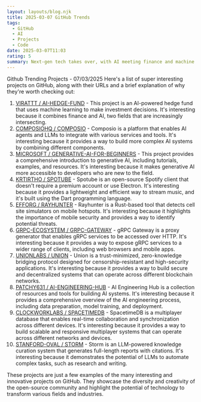 ```yaml
---
layout: layouts/blog.njk
title: 2025-03-07 GitHub Trends
tags:
  - GitHub
  - AI
  - Projects
  - Code
date: 2025-03-07T11:03
rating: 5
summary: Next-gen tech takes over, with AI meeting finance and machine learning making investment decisions, while AI agents and LLMs unite to build complex systems, and generative AI tutorials abound, alongside music streaming redefined, mobile security detecting cell site simulators, and gRPC services going mainstream, with secure and decentralized trust-minimized bridging protocols leading the way, and AI system building made easy with resources and tools at your fingertips, all showcasing the best of GitHub, where innovation and creativity thrive, and the open-source community leads the charge, transforming industries, with a bright future ahead.
---
```

Github Trending Projects - 07/03/2025
Here's a list of super interesting projects on GitHub, along with their URLs and a brief explanation of why they're worth checking out:
1. [VIRATTT / AI-HEDGE-FUND](https://github.com/virattt/ai-hedge-fund "AI Hedge Fund Team with 12,939 stars") - This project is an AI-powered hedge fund that uses machine learning to make investment decisions. It's interesting because it combines finance and AI, two fields that are increasingly intersecting.
2. [COMPOSIOHQ / COMPOSIO](https://github.com/ComposioHQ/composio "Composio with 23,100 stars") - Composio is a platform that enables AI agents and LLMs to integrate with various services and tools. It's interesting because it provides a way to build more complex AI systems by combining different components.
3. [MICROSOFT / GENERATIVE-AI-FOR-BEGINNERS](https://github.com/microsoft/generative-ai-for-beginners "Generative AI for Beginners with 73,393 stars") - This project provides a comprehensive introduction to generative AI, including tutorials, examples, and resources. It's interesting because it makes generative AI more accessible to developers who are new to the field.
4. [KRTIRTHO / SPOTUBE](https://github.com/KRTirtho/spotube "Spotube with 36,485 stars") - Spotube is an open-source Spotify client that doesn't require a premium account or use Electron. It's interesting because it provides a lightweight and efficient way to stream music, and it's built using the Dart programming language.
5. [EFFORG / RAYHUNTER](https://github.com/EFForg/rayhunter "Rayhunter with 585 stars") - Rayhunter is a Rust-based tool that detects cell site simulators on mobile hotspots. It's interesting because it highlights the importance of mobile security and provides a way to identify potential threats.
6. [GRPC-ECOSYSTEM / GRPC-GATEWAY](https://github.com/grpc-ecosystem/grpc-gateway "gRPC Gateway with 18,836 stars") - gRPC Gateway is a proxy generator that enables gRPC services to be accessed over HTTP. It's interesting because it provides a way to expose gRPC services to a wider range of clients, including web browsers and mobile apps.
7. [UNIONLABS / UNION](https://github.com/unionlabs/union "Union with 40,927 stars") - Union is a trust-minimized, zero-knowledge bridging protocol designed for censorship-resistant and high-security applications. It's interesting because it provides a way to build secure and decentralized systems that can operate across different blockchain networks.
8. [PATCHY631 / AI-ENGINEERING-HUB](https://github.com/patchy631/ai-engineering-hub "AI Engineering Hub with 3,813 stars") - AI Engineering Hub is a collection of resources and tools for building AI systems. It's interesting because it provides a comprehensive overview of the AI engineering process, including data preparation, model training, and deployment.
9. [CLOCKWORKLABS / SPACETIMEDB](https://github.com/clockworklabs/SpacetimeDB "SpacetimeDB with 5,864 stars") - SpacetimeDB is a multiplayer database that enables real-time collaboration and synchronization across different devices. It's interesting because it provides a way to build scalable and responsive multiplayer systems that can operate across different networks and devices.
10. [STANFORD-OVAL / STORM](https://github.com/stanford-oval/storm "Storm with 22,690 stars") - Storm is an LLM-powered knowledge curation system that generates full-length reports with citations. It's interesting because it demonstrates the potential of LLMs to automate complex tasks, such as research and writing.

These projects are just a few examples of the many interesting and innovative projects on GitHub. They showcase the diversity and creativity of the open-source community and highlight the potential of technology to transform various fields and industries.




